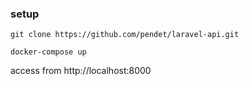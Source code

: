 ### setup
```
git clone https://github.com/pendet/laravel-api.git
```

```
docker-compose up
```

access from http://localhost:8000